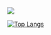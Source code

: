 <img src="https://emojis.slackmojis.com/emojis/images/1583413563/7976/pepeagent.gif?1583413563">

[![Top Langs](https://github-readme-stats.vercel.app/api/top-langs/?username=mrcavd&langs_count=6&size_weight=0.5&count_weight=0.5&theme=tokyonight&layout=donut)](https://hourglazz.dev)
